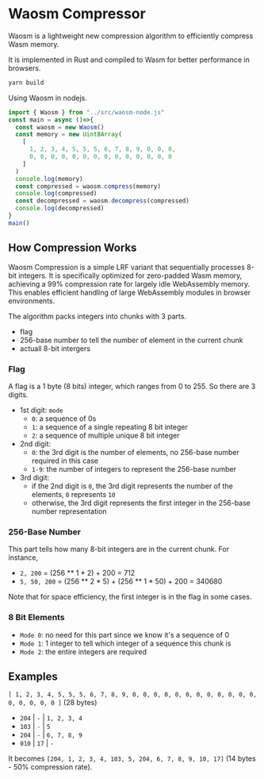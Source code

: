 # Waosm Compressor

Waosm is a lightweight new compression algorithm to efficiently compress Wasm memory.

It is implemented in Rust and compiled to Wasm for better performance in browsers.

```bash
yarn build
```

Using Waosm in nodejs.

```js
import { Waosm } from "../src/waosm-node.js"
const main = async ()=>{
  const waosm = new Waosm()
  const memory = new Uint8Array(
    [ 
	  1, 2, 3, 4, 5, 5, 5, 6, 7, 8, 9, 0, 0, 0, 
	  0, 0, 0, 0, 0, 0, 0, 0, 0, 0, 0, 0, 0, 0 
    ]
  )
  console.log(memory)
  const compressed = waosm.compress(memory)
  console.log(compressed)
  const decompressed = waosm.decompress(compressed)
  console.log(decompressed)
}
main()
```

## How Compression Works

Waosm Compression is a simple LRF variant that sequentially processes 8-bit integers. It is specifically optimized for zero-padded Wasm memory, achieving a 99% compression rate for largely idle WebAssembly memory. This enables efficient handling of large WebAssembly modules in browser environments.

The algorithm packs integers into chunks with 3 parts.

- flag
- 256-base number to tell the number of element in the current chunk
- actuall 8-bit intergers

### Flag

A flag is a 1 byte (8 bits) integer, which ranges from 0 to 255. So there are 3 digits.

- 1st digit: `mode`
  - `0`: a sequence of 0s
  - `1`: a sequence of a single repeating 8 bit integer
  - `2`: a sequence of multiple unique 8 bit integer
- 2nd digit:
  - `0`: the 3rd digit is the number of elements, no 256-base number required in this case
  - `1-9`: the number of integers to represent the 256-base number
- 3rd digit:
    - if the 2nd digit is `0`, the 3rd digit represents the number of the elements, `0` represents `10`
	- otherwise, the 3rd digit represents the first integer in the 256-base number representation
	
### 256-Base Number

This part tells how many 8-bit integers are in the current chunk. For instance,
- `2, 200` = (256 ** 1 * 2) + 200 = 712
- `5, 50, 200` = (256 ** 2 * 5) + (256 ** 1 * 50) + 200 = 340680

Note that for space efficiency, the first integer is in the flag in some cases.

### 8 Bit Elements

- `Mode 0`: no need for this part since we know it's a sequence of 0
- `Mode 1`: 1 integer to tell which integer of a sequence this chunk is
- `Mode 2`: the entire integers are required

## Examples

`[ 1, 2, 3, 4, 5, 5, 5, 6, 7, 8, 9, 0, 0, 0, 0, 0, 0, 0, 0, 0, 0, 0, 0, 0, 0, 0, 0, 0 ]` (28 bytes)

- `204` | `-` | `1, 2, 3, 4`
- `103` | `-` | `5`
- `204` | `-` | `6, 7, 8, 9`
- `010` | `17` | `-`

It becomes `[204, 1, 2, 3, 4, 103, 5, 204, 6, 7, 8, 9, 10, 17]` (14 bytes - 50% compression rate).

